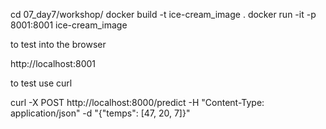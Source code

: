 cd 07_day7/workshop/
docker build -t ice-cream_image .
docker run -it -p 8001:8001 ice-cream_image

to test into the browser 

http://localhost:8001

to test use curl 

curl -X POST http://localhost:8000/predict -H "Content-Type: application/json" -d "{\"temps\": [47, 20, 7]}"
